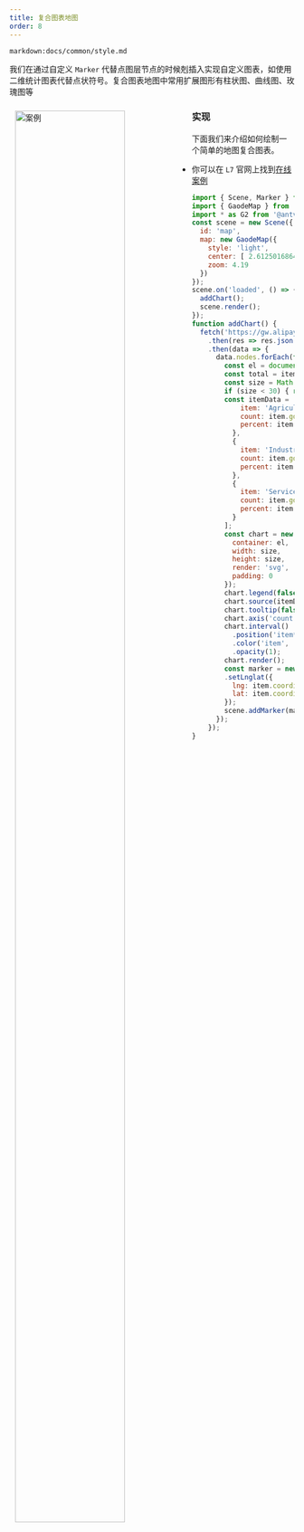 ```yaml
---
title: 复合图表地图
order: 8
---
```

`markdown:docs/common/style.md`

我们在通过自定义 `Marker` 代替点图层节点的时候剋插入实现自定义图表，如使用二维统计图表代替点状符号。复合图表地图中常用扩展图形有柱状图、曲线图、玫瑰图等

<div>
  <div style="width:60%;float:left; margin: 10px;">
    <img  width="80%" alt="案例" src='https://gw.alipayobjects.com/mdn/antv_site/afts/img/A*6AR6Qq0Bq-MAAAAAAAAAAABkARQnAQ'>
  </div>
</div>

### 实现

下面我们来介绍如何绘制一个简单的地图复合图表。

- 你可以在 `L7` 官网上找到[在线案例](/zh/examples/point/chart#bar)


```javascript
import { Scene, Marker } from '@antv/l7';
import { GaodeMap } from '@antv/l7-maps';
import * as G2 from '@antv/g2';
const scene = new Scene({
  id: 'map',
  map: new GaodeMap({
    style: 'light',
    center: [ 2.6125016864608597, 49.359131 ],
    zoom: 4.19
  })
});
scene.on('loaded', () => {
  addChart();
  scene.render();
});
function addChart() {
  fetch('https://gw.alipayobjects.com/os/basement_prod/0b96cca4-7e83-449a-93d0-2a77053e74ab.json')
    .then(res => res.json())
    .then(data => {
      data.nodes.forEach(function(item) {
        const el = document.createElement('div');
        const total = item.gdp.Agriculture + item.gdp.Industry + item.gdp.Service;
        const size = Math.min(parseInt(total / 30000, 10), 70);
        if (size < 30) { return; }
        const itemData = [ {
            item: 'Agriculture',
            count: item.gdp.Agriculture,
            percent: item.gdp.Agriculture / total
          },
          {
            item: 'Industry',
            count: item.gdp.Industry,
            percent: item.gdp.Industry / total
          },
          {
            item: 'Service',
            count: item.gdp.Service,
            percent: item.gdp.Service / total
          }
        ];
        const chart = new G2.Chart({
          container: el,
          width: size,
          height: size,
          render: 'svg',
          padding: 0
        });
        chart.legend(false);
        chart.source(itemData);
        chart.tooltip(false);
        chart.axis('count', { grid: false });
        chart.interval()
          .position('item*count')
          .color('item', [ '#5CCEA1', '#5D7092', '#5B8FF9' ])
          .opacity(1);
        chart.render();
        const marker = new Marker({ element: el })
        .setLnglat({
          lng: item.coordinates[0],
          lat: item.coordinates[1]
        });
        scene.addMarker(marker);
      });
    });
}
```